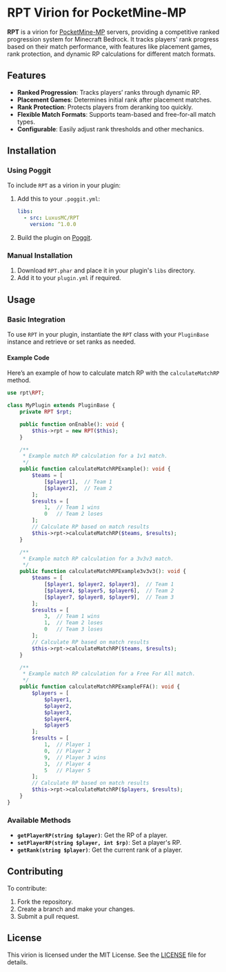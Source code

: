 
# RPT Virion for PocketMine-MP

**RPT** is a virion for [PocketMine-MP](https://pmmp.io/) servers, providing a competitive ranked progression system for Minecraft Bedrock. It tracks players' rank progress based on their match performance, with features like placement games, rank protection, and dynamic RP calculations for different match formats.

## Features

- **Ranked Progression**: Tracks players’ ranks through dynamic RP.
- **Placement Games**: Determines initial rank after placement matches.
- **Rank Protection**: Protects players from deranking too quickly.
- **Flexible Match Formats**: Supports team-based and free-for-all match types.
- **Configurable**: Easily adjust rank thresholds and other mechanics.

## Installation

### Using Poggit

To include `RPT` as a virion in your plugin:

1. Add this to your `.poggit.yml`:

   ```yaml
   libs:
     - src: LuxusMC/RPT
       version: ^1.0.0
   ```

2. Build the plugin on [Poggit](https://poggit.pmmp.io/ci).

### Manual Installation

1. Download `RPT.phar` and place it in your plugin's `libs` directory.
2. Add it to your `plugin.yml` if required.

## Usage

### Basic Integration

To use `RPT` in your plugin, instantiate the `RPT` class with your `PluginBase` instance and retrieve or set ranks as needed.

#### Example Code

Here’s an example of how to calculate match RP with the `calculateMatchRP` method.

```php
use rpt\RPT;

class MyPlugin extends PluginBase {
    private RPT $rpt;

    public function onEnable(): void {
        $this->rpt = new RPT($this);
    }

    /**
     * Example match RP calculation for a 1v1 match.
     */
    public function calculateMatchRPExample(): void {
        $teams = [
            [$player1],  // Team 1
            [$player2],  // Team 2
        ];
        $results = [
            1,  // Team 1 wins
            0   // Team 2 loses
        ];
        // Calculate RP based on match results
        $this->rpt->calculateMatchRP($teams, $results);
    }

    /**
     * Example match RP calculation for a 3v3v3 match.
     */
    public function calculateMatchRPExample3v3v3(): void {
        $teams = [
            [$player1, $player2, $player3],  // Team 1
            [$player4, $player5, $player6],  // Team 2
            [$player7, $player8, $player9],  // Team 3
        ];
        $results = [
            3,  // Team 1 wins
            1,  // Team 2 loses
            0   // Team 3 loses
        ];
        // Calculate RP based on match results
        $this->rpt->calculateMatchRP($teams, $results);
    }

    /**
     * Example match RP calculation for a Free For All match.
     */
    public function calculateMatchRPExampleFFA(): void {
        $players = [
            $player1,
            $player2,
            $player3,
            $player4,
            $player5
        ];
        $results = [
            1,  // Player 1
            0,  // Player 2
            9,  // Player 3 wins
            3,  // Player 4
            5   // Player 5
        ];
        // Calculate RP based on match results
        $this->rpt->calculateMatchRP($players, $results);
    }
}
```

### Available Methods

- **`getPlayerRP(string $player)`**: Get the RP of a player.
- **`setPlayerRP(string $player, int $rp)`**: Set a player's RP.
- **`getRank(string $player)`**: Get the current rank of a player.

## Contributing

To contribute:

1. Fork the repository.
2. Create a branch and make your changes.
3. Submit a pull request.

## License

This virion is licensed under the MIT License. See the [LICENSE](LICENSE) file for details.
